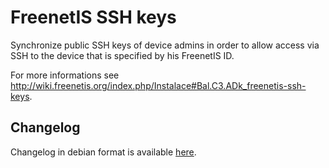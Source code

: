 FreenetIS SSH keys
==================

Synchronize public SSH keys of device admins in order to allow access via SSH to the device that is specified by his FreenetIS ID.

For more informations see <http://wiki.freenetis.org/index.php/Instalace#Bal.C3.ADk_freenetis-ssh-keys>.

Changelog
---------

Changelog in debian format is available [here](deb/changelog).
